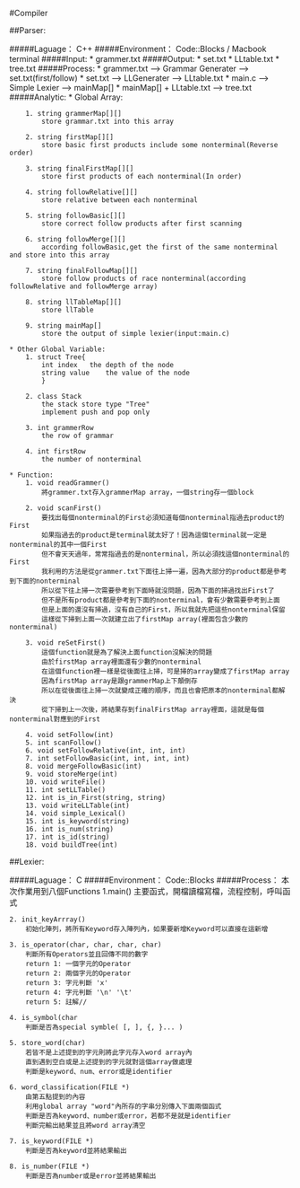 #Compiler

##Parser:

#####Laguage： C++
#####Environment： Code::Blocks / Macbook terminal
#####Input: 
	* grammer.txt
#####Output: 
	* set.txt
	* LLtable.txt
	* tree.txt
#####Process:
	* grammer.txt --> Grammar Generater --> set.txt(first/follow)
	* set.txt --> LLGenerater --> LLtable.txt
	* main.c --> Simple Lexier --> mainMap[]
	* mainMap[] + LLtable.txt --> tree.txt
#####Analytic:
	* Global Array:
	
		1. string grammerMap[][]
			store grammar.txt into this array

		2. string firstMap[][]
			store basic first products include some nonterminal(Reverse order)

		3. string finalFirstMap[][]
			store first products of each nonterminal(In order)

		4. string followRelative[][]
			store relative between each nonterminal

		5. string followBasic[][]
			store correct follow products after first scanning

		6. string followMerge[][]
			according followBasic,get the first of the same nonterminal and store into this array

		7. string finalFollowMap[][]
			store follow products of race nonterminal(according followRelative and followMerge array)

		8. string llTableMap[][]
			store llTable

		9. string mainMap[]
			store the output of simple lexier(input:main.c)	 
	
	* Other Global Variable:
		1. struct Tree{
			int index	the depth of the node
			string value	the value of the node
			}

		2. class Stack
			the stack store type "Tree"
			implement push and pop only
		
		3. int grammerRow
			the row of grammar
		
		4. int firstRow
			the number of nonterminal

	* Function:
		1. void readGrammer()
			將grammer.txt存入grammerMap array，一個string存一個block

		2. void scanFirst()
			要找出每個nonterminal的First必須知道每個nonterminal指過去product的First	
			如果指過去的product是terminal就太好了！因為這個terminal就一定是nonterminal的其中一個First
			但不會天天過年，常常指過去的是nonterminal，所以必須找這個nonterminal的First
			我利用的方法是從grammer.txt下面往上掃一遍，因為大部分的product都是參考到下面的nonterminal
			所以從下往上掃一次需要參考到下面時就沒問題，因為下面的掃過找出First了
			但不是所有product都是參考到下面的nonterminal，會有少數需要參考到上面
			但是上面的還沒有掃過，沒有自己的First，所以我就先把這些nonterminal保留
			這樣從下掃到上面一次就建立出了firstMap array(裡面包含少數的nonterminal)

		3. void reSetFirst()
			這個function就是為了解決上面function沒解決的問題
			由於firstMap array裡面還有少數的nonterminal
			在這個function裡一樣是從後面往上掃，可是掃的array變成了firstMap array
			因為firstMap array是跟grammerMap上下顛倒存
			所以在從後面往上掃一次就變成正確的順序，而且也會把原本的nonterminal都解決
			從下掃到上一次後，將結果存到finalFirstMap array裡面，這就是每個nonterminal對應到的First

		4. void setFollow(int)
		5. int scanFollow()
		6. void setFollowRelative(int, int, int)
		7. int setFollowBasic(int, int, int, int)
		8. void mergeFollowBasic(int)
		9. void storeMerge(int)
		10. void writeFile()
		11. int setLLTable()
		12. int is_in_First(string, string)
		13. void writeLLTable(int)
		14. void simple_Lexical()
		15. int is_keyword(string)
		16. int is_num(string)
		17. int is_id(string)
		18. void buildTree(int)


##Lexier:

#####Laguage： C
#####Environment： Code::Blocks
#####Process： 本次作業用到八個Functions
	1.main()
		主要函式，開檔讀檔寫檔，流程控制，呼叫函式

	2. init_keyArrray()
		初始化陣列，將所有Keyword存入陣列內，如果要新增Keyword可以直接在這新增

	3. is_operator(char, char, char, char)
		判斷所有Operators並且回傳不同的數字
		return 1: 一個字元的Operator
		return 2: 兩個字元的Operator
		return 3: 字元判斷 'x'
		return 4: 字元判斷 '\n' '\t'
		return 5: 註解//
	
	4. is_symbol(char
		判斷是否為special symble( [, ], {, }... )

	5. store_word(char)
		若皆不是上述提到的字元則將此字元存入word array內
		直到遇到空白或是上述提到的字元就對這個array做處理
		判斷是keyword、num、error或是identifier
	
	6. word_classification(FILE *)
		由第五點提到的內容
		利用global array "word"內所存的字串分別傳入下面兩個函式
		判斷是否為keyword、number或error，若都不是就是identifier  
		判斷完輸出結果並且將word array清空

	7. is_keyword(FILE *)
		判斷是否為keyword並將結果輸出

	8. is_number(FILE *)
		判斷是否為number或是error並將結果輸出


